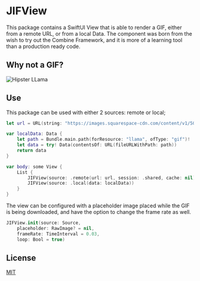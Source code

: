 # JIFView

This package contains a SwiftUI View that is able to render a GIF, either from a remote URL, or from a local Data. The component was born from the wish to try out the Combine Framework, and it is more of a learning tool than a production ready code.

## Why not a GIF?

![Hipster LLama](https://images.squarespace-cdn.com/content/v1/50ff1acce4b047a6c7999c73/1566186157381-T7WSLE7DPT8DG1VMWDBK/ke17ZwdGBToddI8pDm48kLxnK526YWAH1qleWz-y7AFZw-zPPgdn4jUwVcJE1ZvWEtT5uBSRWt4vQZAgTJucoTqqXjS3CfNDSuuf31e0tVH-2yKxPTYak0SCdSGNKw8A2bnS_B4YtvNSBisDMT-TGt1lH3P2bFZvTItROhWrBJ0/Llama_Run_Instagram_.gif)

## Use

This package can be used with either 2 sources: remote or local;

```swift
let url = URL(string: "https://images.squarespace-cdn.com/content/v1/50ff1acce4b047a6c7999c73/1566186157381-T7WSLE7DPT8DG1VMWDBK/ke17ZwdGBToddI8pDm48kLxnK526YWAH1qleWz-y7AFZw-zPPgdn4jUwVcJE1ZvWEtT5uBSRWt4vQZAgTJucoTqqXjS3CfNDSuuf31e0tVH-2yKxPTYak0SCdSGNKw8A2bnS_B4YtvNSBisDMT-TGt1lH3P2bFZvTItROhWrBJ0/Llama_Run_Instagram_.gif")!

var localData: Data {
    let path = Bundle.main.path(forResource: "llama", ofType: "gif")!
    let data = try! Data(contentsOf: URL(fileURLWithPath: path))
    return data
}

var body: some View {
    List {
        JIFView(source: .remote(url: url, session: .shared, cache: nil))
        JIFView(source: .local(data: localData))
    }
}
```

The view can be configured with a placeholder image placed while the GIF is being downloaded, and have the option to change the frame rate as well.

```swift
JIFView.init(source: Source,
	placeholder: RawImage? = nil,
	frameRate: TimeInterval = 0.03,
	loop: Bool = true)
```

## License

[MIT](LICENSE)

